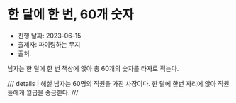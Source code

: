 # 한 달에 한 번, 60개 숫자

- 진행 날짜: 2023-06-15
- 출제자: 파이팅하는 무지
- 출처:

남자는 한 달에 한 번 책상에 앉아 총 60개의 숫자를 타자로 적는다.

/// details | 해설
남자는 60명의 직원을 가진 사장이다. 한 달에 한번 자리에 앉아 직원들에게 월급을 송금한다.
///
